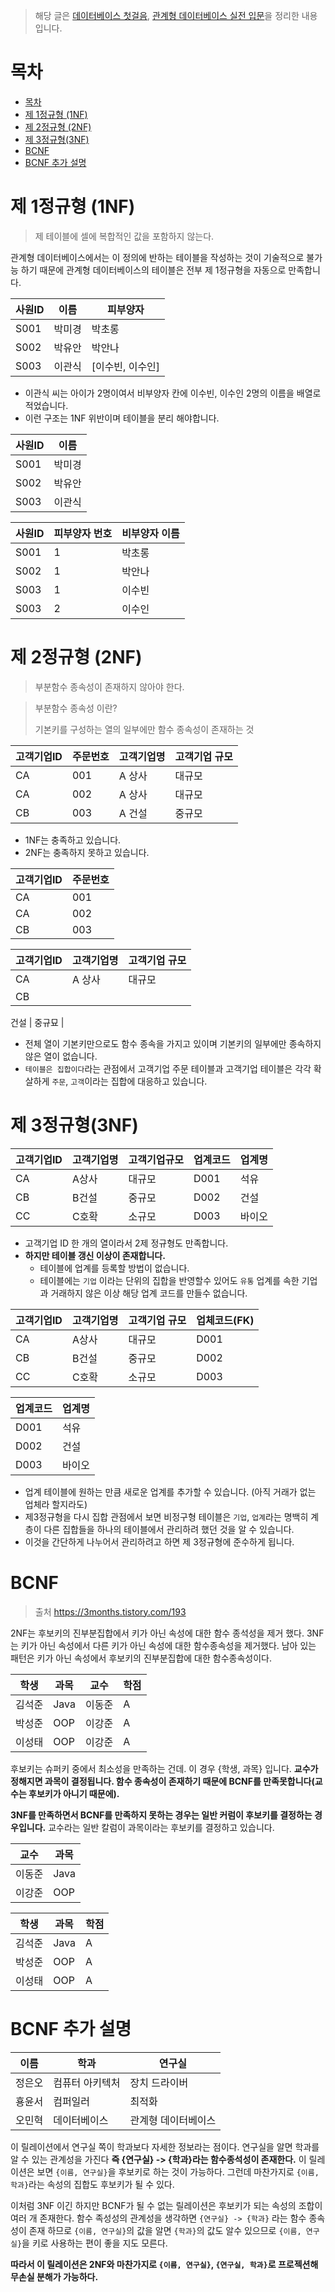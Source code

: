 > 해당 글은 [데이터베이스 첫걸음](http://www.hanbit.co.kr/store/books/look.php?p_code=B5934047828), [관계형 데이터베이스 실전 입문](https://wikibook.co.kr/rdb-in-practice/)을 정리한 내용입니다.

# 목차
- [목차](#%eb%aa%a9%ec%b0%a8)
- [제 1정규형 (1NF)](#%ec%a0%9c-1%ec%a0%95%ea%b7%9c%ed%98%95-1nf)
- [제 2정규형 (2NF)](#%ec%a0%9c-2%ec%a0%95%ea%b7%9c%ed%98%95-2nf)
- [제 3정규형(3NF)](#%ec%a0%9c-3%ec%a0%95%ea%b7%9c%ed%98%953nf)
- [BCNF](#bcnf)
- [BCNF 추가 설명](#bcnf-%ec%b6%94%ea%b0%80-%ec%84%a4%eb%aa%85)

# 제 1정규형 (1NF)

> 제 테이블에 셀에 복합적인 값을 포함하지 않는다.

관계형 데이터베이스에서는 이 정의에 반하는 테이블을 작성하는 것이 기술적으로 불가능 하기 때문에 관계형 데이터베이스의 테이블은 전부 제 1정규형을 자동으로 만족합니다.

| 사원ID | 이름  | 피부양자       |
| ---- | --- | ---------- |
| S001 | 박미경 | 박초롱        |
| S002 | 박유안 | 박안나        |
| S003 | 이관식 | [이수빈, 이수인] |

* 이관식 씨는 아이가 2명이여서 비부양자 칸에 이수빈, 이수인 2명의 이름을 배열로 적었습니다.
* 이런 구조는 1NF 위반이며 테이블을 분리 해야합니다.


| 사원ID | 이름  |
| ---- | --- |
| S001 | 박미경 |
| S002 | 박유안 |
| S003 | 이관식 |


| 사원ID | 피부양자 번호 | 비부양자 이름 |
| ---- | ------- | ------- |
| S001 | 1       | 박초롱     |
| S002 | 1       | 박안나     |
| S003 | 1       | 이수빈     |
| S003 | 2       | 이수인     |


# 제 2정규형 (2NF)

> 부분함수 종속성이 존재하지 않아야 한다.

> 부분함수 종속성 이란?
> 
> 기본키를 구성하는 열의 일부에만 함수 종속성이 존재하는 것



| 고객기업ID | 주문번호 | 고객기업명 | 고객기업 규모 |
| ------ | ---- | ----- | ------- |
| CA     | 001  | A 상사  | 대규모     |
| CA     | 002  | A 상사  | 대규모     |
| CB     | 003  | A 건설  | 중규모     |

* 1NF는 충족하고 있습니다.
* 2NF는 충족하지 못하고 있습니다.


| 고객기업ID | 주문번호 |
| ------ | ---- |
| CA     | 001  |
| CA     | 002  |
| CB     | 003  |

| 고객기업ID | 고객기업명 | 고객기업 규모 |
| ------ | ----- | ------- |
| CA     | A 상사  | 대규모     |
| CB     |


 건설  | 중규묘     |

* 전체 열이 기본키만으로도 함수 종속을 가지고 있이며 기본키의 일부에만 종속하지 않은 열이 없습니다.
* `테이블은 집합이다`라는 관점에서 고객기업 주문 테이블과 고객기업 테이블은 각각 확살하게 `주문`, `고객`이라는 집합에 대응하고 있습니다.

# 제 3정규형(3NF)

| 고객기업ID | 고객기업명 | 고객기업규모 | 업계코드 | 업계명 |
| ------ | ----- | ------ | ---- | --- |
| CA     | A상사   | 대규모    | D001 | 석유  |
| CB     | B건설   | 중규모    | D002 | 건설  |
| CC     | C호확   | 소규모    | D003 | 바이오 |

* 고객기업 ID 한 개의 열이라서 2제 정규형도 만족합니다.
* **하지만 테이블 갱신 이상이 존재합니다.**
  * 테이블에 업계를 등록할 방법이 없습니다.
  * 테이블에는 `기업` 이라는 단위의 집합을 반영할수 있어도 `유통` 업계를 속한 기업과 거래하지 않은 이상 해당 업계 코드를 만들수 없습니다.

| 고객기업ID | 고객기업명 | 고객기업 규모 | 업체코드(FK) |
| ------ | ----- | ------- | -------- |
| CA     | A상사   | 대규모     | D001     |
| CB     | B건설   | 중규모     | D002     |
| CC     | C호확   | 소규모     | D003     |

| 업계코드 | 업계명 |
| ---- | --- |
| D001 | 석유  |
| D002 | 건설  |
| D003 | 바이오 |

* 업계 테이블에 원하는 만큼 새로운 업계를 추가할 수 있습니다. (아직 거래가 없는 업체라 할지라도)
* 제3정규형을 다시 집합 관점에서 보면 비정구형 테이블은 `기업`, `업계`라는 명백히 계층이 다른 집합들을 하나의 테이블에서 관리하려 했던 것을 알 수 있습니다.
* 이것을 간단하게 나누어서 관리하려고 하면 제 3정규형에 준수하게 됩니다.

# BCNF 

> 출처 https://3months.tistory.com/193


2NF는 후보키의 진부분집합에서 키가 아닌 속성에 대한 함수 종석성을 제거 했다. 3NF는 키가 아닌 속성에서 다른 키가 아닌 속성에 대한 함수종속성을 제거했다. 남아 있는 패턴은 키가 아닌 속성에서 후보키의 진부분집합에 대한 함수종속성이다.


| 학생  | 과목   | 교수  | 학점  |
| --- | ---- | --- | --- |
| 김석준 | Java | 이동준 | A   |
| 박성준 | OOP  | 이강준 | A   |
| 이성태 | OOP  | 이강준 | A   |


후보키는 슈퍼키 중에서 최소성을 만족하는 건데. 이 경우 {학생, 과목} 입니다. **교수가 정해지면 과목이 결정됩니다. 함수 종속성이 존재하기 때문에 BCNF를 만족못합니다(교수는 후보키가 아니기 때문에).**

**3NF를 만족하면서 BCNF를 만족하지 못하는 경우는 일반 커럼이 후보키를 결정하는 경우입니다.** 교수라는 일반 칼럼이 과목이라는 후보키를 결정하고 있습니다.

| 교수  | 과목   |
| --- | ---- |
| 이동준 | Java |
| 이강준 | OOP  |


| 학생  | 과목   | 학점  |
| --- | ---- | --- |
| 김석준 | Java | A   |
| 박성준 | OOP  | A   |
| 이성태 | OOP  | A   |


# BCNF 추가 설명

| 이름  | 학과       | 연구실        |
| --- | -------- | ---------- |
| 정은오 | 컴퓨터 아키텍처 | 장치 드라이버    |
| 횽윤서 | 컴퍼일러     | 최적화        |
| 오민혁 | 데이터베이스   | 관계형 데이터베이스 |


이 릴레이션에서 연구실 쪽이 학과보다 자세한 정보라는 점이다. 연구실을 알면 학과를 알 수 있는 관계성을 가진다 **즉 {연구실} -> {학과}라는 함수종석성이 존재한다.** 이 릴레이션은 보면 `{이름, 연구실}`을 후보키로 하는 것이 가능하다. 그런데 마찬가지로 `{이름, 학과}`라는 속성의 집합도 후보키가 될 수 있다.

이처럼 3NF 이긴 하지만 BCNF가 될 수 없는 릴레이션은 후보키가 되는 속성의 조합이 여러 개 존재한다. 함수 족성성의 관계성을 생각하면 `{연구실} -> {학과}` 라는 함수 종속성이 존재 하므로 `{이름, 연구실}`의 값을 알면 `{학과}`의 값도 알수 있으므로 `{이름, 연구실}`을 키로 사용하는 편이 좋을 지도 모른다.

**따라서 이 릴레이션은 2NF와 마찬가지로 `{이름, 연구실}`, `{연구실, 학과}`로 프로젝션해 무손실 분해가 가능하다.**
